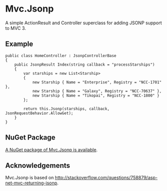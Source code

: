 # Mvc.Jsonp

A simple ActionResult and Controller superclass for adding JSONP support to MVC 3.

## Example

    public class HomeController : JsonpControllerBase
    {
        public JsonpResult Index(string callback = "processStarships")
        {
            var starships = new List<Starship>
            {
                new Starship { Name = "Enterprise", Registry = "NCC-1701" },
                new Starship { Name = "Galaxy", Registry = "NCC-70637" },
                new Starship { Name = "Tikopai", Registry = "NCC-1800" }
            };

            return this.Jsonp(starships, callback, JsonRequestBehavior.AllowGet);
        }
    }

## NuGet Package

[A NuGet package of Mvc.Jsonp is available][nuget].

## Acknowledgements

Mvc.Jsonp is based on http://stackoverflow.com/questions/758879/asp-net-mvc-returning-jsonp.

[nuget]: https://nuget.org/packages/Mvc.Jsonp/
